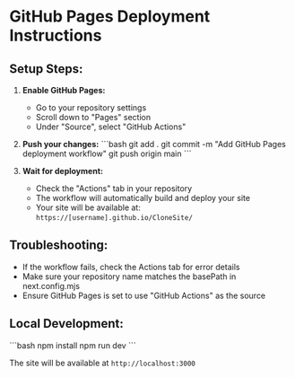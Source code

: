 # GitHub Pages Deployment Instructions

## Setup Steps:

1. **Enable GitHub Pages:**
   - Go to your repository settings
   - Scroll down to "Pages" section
   - Under "Source", select "GitHub Actions"

2. **Push your changes:**
   \`\`\`bash
   git add .
   git commit -m "Add GitHub Pages deployment workflow"
   git push origin main
   \`\`\`

3. **Wait for deployment:**
   - Check the "Actions" tab in your repository
   - The workflow will automatically build and deploy your site
   - Your site will be available at: `https://[username].github.io/CloneSite/`

## Troubleshooting:

- If the workflow fails, check the Actions tab for error details
- Make sure your repository name matches the basePath in next.config.mjs
- Ensure GitHub Pages is set to use "GitHub Actions" as the source

## Local Development:

\`\`\`bash
npm install
npm run dev
\`\`\`

The site will be available at `http://localhost:3000`
